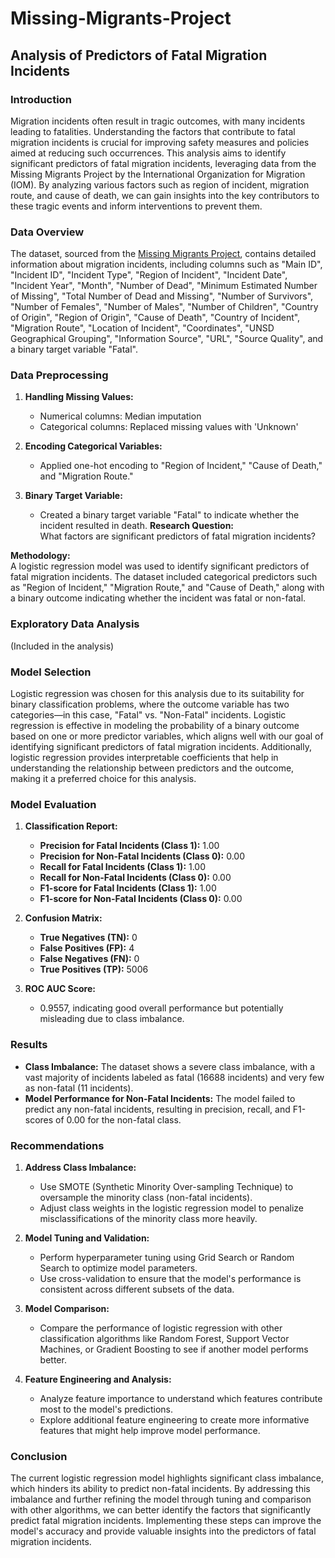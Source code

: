 # Missing-Migrants-Project
## Analysis of Predictors of Fatal Migration Incidents

### Introduction
Migration incidents often result in tragic outcomes, with many incidents leading to fatalities. Understanding the factors that contribute to fatal migration incidents is crucial for improving safety measures and policies aimed at reducing such occurrences. This analysis aims to identify significant predictors of fatal migration incidents, leveraging data from the Missing Migrants Project by the International Organization for Migration (IOM). By analyzing various factors such as region of incident, migration route, and cause of death, we can gain insights into the key contributors to these tragic events and inform interventions to prevent them.

### Data Overview
The dataset, sourced from the [Missing Migrants Project](https://missingmigrants.iom.int/downloads), contains detailed information about migration incidents, including columns such as "Main ID", "Incident ID", "Incident Type", "Region of Incident", "Incident Date", "Incident Year", "Month", "Number of Dead", "Minimum Estimated Number of Missing", "Total Number of Dead and Missing", "Number of Survivors", "Number of Females", "Number of Males", "Number of Children", "Country of Origin", "Region of Origin", "Cause of Death", "Country of Incident", "Migration Route", "Location of Incident", "Coordinates", "UNSD Geographical Grouping", "Information Source", "URL", "Source Quality", and a binary target variable "Fatal".


### Data Preprocessing
1. **Handling Missing Values:**
   - Numerical columns: Median imputation
   - Categorical columns: Replaced missing values with 'Unknown'
  
2. **Encoding Categorical Variables:**
   - Applied one-hot encoding to "Region of Incident," "Cause of Death," and "Migration Route."

3. **Binary Target Variable:**
   - Created a binary target variable "Fatal" to indicate whether the incident resulted in death.
**Research Question:**  
What factors are significant predictors of fatal migration incidents?

**Methodology:**  
A logistic regression model was used to identify significant predictors of fatal migration incidents. The dataset included categorical predictors such as "Region of Incident," "Migration Route," and "Cause of Death," along with a binary outcome indicating whether the incident was fatal or non-fatal.


### Exploratory Data Analysis
(Included in the analysis)


### Model Selection
Logistic regression was chosen for this analysis due to its suitability for binary classification problems, where the outcome variable has two categories—in this case, "Fatal" vs. "Non-Fatal" incidents. Logistic regression is effective in modeling the probability of a binary outcome based on one or more predictor variables, which aligns well with our goal of identifying significant predictors of fatal migration incidents. Additionally, logistic regression provides interpretable coefficients that help in understanding the relationship between predictors and the outcome, making it a preferred choice for this analysis.


### Model Evaluation
1. **Classification Report:**
   - **Precision for Fatal Incidents (Class 1):** 1.00
   - **Precision for Non-Fatal Incidents (Class 0):** 0.00
   - **Recall for Fatal Incidents (Class 1):** 1.00
   - **Recall for Non-Fatal Incidents (Class 0):** 0.00
   - **F1-score for Fatal Incidents (Class 1):** 1.00
   - **F1-score for Non-Fatal Incidents (Class 0):** 0.00

2. **Confusion Matrix:**
   - **True Negatives (TN):** 0
   - **False Positives (FP):** 4
   - **False Negatives (FN):** 0
   - **True Positives (TP):** 5006

3. **ROC AUC Score:**
   - 0.9557, indicating good overall performance but potentially misleading due to class imbalance.


### Results
- **Class Imbalance:** The dataset shows a severe class imbalance, with a vast majority of incidents labeled as fatal (16688 incidents) and very few as non-fatal (11 incidents).
- **Model Performance for Non-Fatal Incidents:** The model failed to predict any non-fatal incidents, resulting in precision, recall, and F1-scores of 0.00 for the non-fatal class.


### Recommendations
1. **Address Class Imbalance:**
   - Use SMOTE (Synthetic Minority Over-sampling Technique) to oversample the minority class (non-fatal incidents).
   - Adjust class weights in the logistic regression model to penalize misclassifications of the minority class more heavily.

2. **Model Tuning and Validation:**
   - Perform hyperparameter tuning using Grid Search or Random Search to optimize model parameters.
   - Use cross-validation to ensure that the model's performance is consistent across different subsets of the data.

3. **Model Comparison:**
   - Compare the performance of logistic regression with other classification algorithms like Random Forest, Support Vector Machines, or Gradient Boosting to see if another model performs better.

4. **Feature Engineering and Analysis:**
   - Analyze feature importance to understand which features contribute most to the model's predictions.
   - Explore additional feature engineering to create more informative features that might help improve model performance.


### Conclusion
The current logistic regression model highlights significant class imbalance, which hinders its ability to predict non-fatal incidents. By addressing this imbalance and further refining the model through tuning and comparison with other algorithms, we can better identify the factors that significantly predict fatal migration incidents. Implementing these steps can improve the model's accuracy and provide valuable insights into the predictors of fatal migration incidents.
